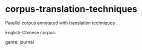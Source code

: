 # corpus-translation-techniques
Parallel corpus annotated with translation techniques

English-Chinese corpus: 

genre: journal 